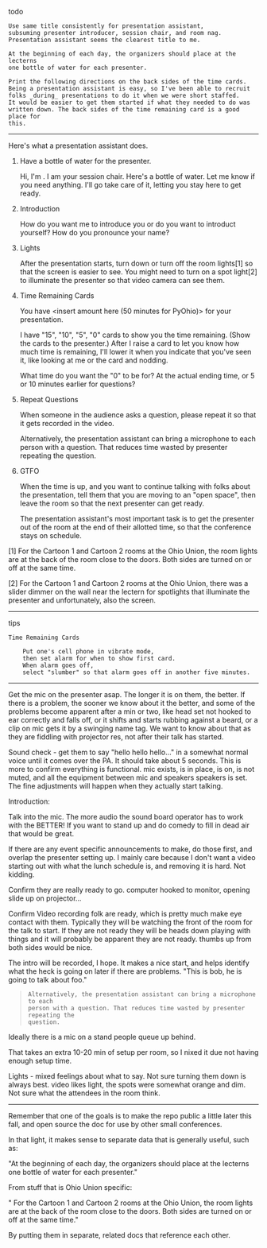 
todo

    Use same title consistently for presentation assistant,
    subsuming presenter introducer, session chair, and room nag.
    Presentation assistant seems the clearest title to me.

    At the beginning of each day, the organizers should place at the lecterns
    one bottle of water for each presenter.

    Print the following directions on the back sides of the time cards.
    Being a presentation assistant is easy, so I've been able to recruit
    folks _during_ presentations to do it when we were short staffed.
    It would be easier to get them started if what they needed to do was
    written down. The back sides of the time remaining card is a good place for
    this.

--------------------------------------------------------------------------------

Here's what a presentation assistant does.

1. Have a bottle of water for the presenter.

    Hi, I'm <name>. I am your session chair. Here's a bottle of water.
    Let me know if you need anything.
    I'll go take care of it, letting you stay here to get ready.

2. Introduction

    How do you want me to introduce you or do you want to introduct yourself?
    How do you pronounce your name?

3. Lights

    After the presentation starts, turn down or turn off the room lights[1] so
    that the screen is easier to see. You might need to turn on a spot light[2]
    to illuminate the presenter so that video camera can see them.

4. Time Remaining Cards

    You have <insert amount here (50 minutes for PyOhio)> for your presentation.

    I have "15", "10", "5", "0" cards to show you the time remaining.
    (Show the cards to the presenter.)
    After I raise a card to let you know how much time is remaining,
    I'll lower it when you indicate that you've seen it,
    like looking at me or the card and nodding.

    What time do you want the "0" to be for?
    At the actual ending time, or 5 or 10 minutes earlier for questions?

5. Repeat Questions

    When someone in the audience asks a question,
    please repeat it so that it gets recorded in the video.

    Alternatively, the presentation assistant can bring a microphone to each
    person with a question. That reduces time wasted by presenter repeating the
    question.

5. GTFO

    When the time is up, and you want to continue talking with folks about
    the presentation, tell them that you are moving to an "open space",
    then leave the room so that the next presenter can get ready.

    The presentation assistant's most important task is to get the presenter
    out of the room at the end of their allotted time, so that the conference
    stays on schedule.

[1] For the Cartoon 1 and Cartoon 2 rooms at the Ohio Union, the room lights
    are at the back of the room close to the doors. Both sides are turned on or
    off at the same time.

[2] For the Cartoon 1 and Cartoon 2 rooms at the Ohio Union, there was a slider
    dimmer on the wall near the lectern for spotlights that illuminate the
    presenter and unfortunately, also the screen.

- - - - - - - - - - - - - - - - - - - - - - - - - - - - - - - - - - - - - - - -

tips

    Time Remaining Cards

        Put one's cell phone in vibrate mode,
        then set alarm for when to show first card.
        When alarm goes off,
        select "slumber" so that alarm goes off in another five minutes.

- - - - - - - - - - - - - - - - - - - - - - - - - - - - - - - - - - - - - - - -


Get the mic on the presenter asap.   The longer it is on them, the
better.  If there is a problem, the sooner we know about it the
better, and some of the problems become apparent after a min or two,
like head set not hooked to ear correctly and falls off, or it shifts
and starts rubbing against a beard, or a clip on mic  gets it by a
swinging name tag.    We want to know about that as they are fiddling
with projector res, not after their talk has started.

Sound check - get them to say "hello hello hello..." in a somewhat
normal voice until it comes over the PA.  It should take about 5
seconds.  This is more to confirm everything is functional.  mic
exists, is in place, is on, is not muted, and all the equipment
between mic and speakers speakers is set.  The fine adjustments will
happen when they actually start talking.


Introduction:

Talk into the mic.  The more audio the sound board operator has to
work with the BETTER!  If you want to stand up and do comedy to fill
in dead air that would be great.

If there are any event specific announcements to make, do those first,
and overlap the presenter setting up.  I mainly care because I don't
want a video starting out with what the lunch schedule is, and
removing it is hard.  Not kidding.

Confirm they are really ready to go.
computer hooked to monitor, opening slide up on projector...

Confirm Video recording folk are ready, which is pretty much make eye
contact with them. Typically they will be watching the front of the
room for the talk to start.  If they are not ready they will be heads
down playing with things and it will probably be apparent they are not
ready. thumbs up from both sides would be nice.

The intro will be recorded, I hope.  It makes a nice start, and helps
identify what the heck is going on later if there are problems.  "This
is bob, he is going to talk about foo."


>     Alternatively, the presentation assistant can bring a microphone to each
>     person with a question. That reduces time wasted by presenter repeating the
>     question.
>

Ideally there is a mic on a stand people queue up behind.

That takes an extra 10-20 min of setup per room, so I nixed it due not
having enough setup time.


Lights - mixed feelings about what to say.  Not sure turning them down
is always best.  video likes light, the spots were somewhat orange and
dim.  Not sure what the attendees in the room think.

- - - - - - - - - - - - - - - - - - - - - - - - - - - - - - - - - - - - - - - -


Remember that one of the goals is to make the repo public a little later this fall, and open source the doc for use by other small conferences.

In that light, it makes sense to separate data that is generally useful, such as:

"At the beginning of each day, the organizers should place at the lecterns
    one bottle of water for each presenter."

From stuff that is Ohio Union specific:

" For the Cartoon 1 and Cartoon 2 rooms at the Ohio Union, the room lights
    are at the back of the room close to the doors. Both sides are turned on or
    off at the same time."

By putting them in separate, related docs that reference each other.
